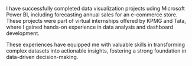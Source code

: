 I have successfully completed data visualization projects uding Microsoft Power BI, including forecasting annual sales for an e-commerce store. These projects were part of virtual internships offered by KPMG and Tata, where I gained hands-on experience in data analysis and dashboard development. 

These experiences have equipped me with valuable skills in transforming complex datasets into actionable insights, fostering a strong foundation in data-driven decision-making.
